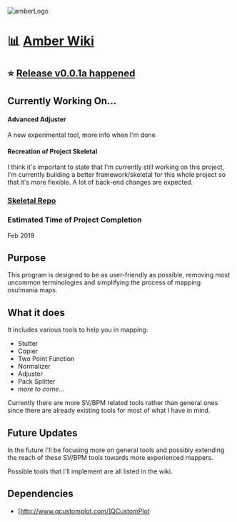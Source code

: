 ![amberLogo](http://puu.sh/z235w/e2127a205c.png)

# :bar_chart: [Amber Wiki](https://github.com/Eve-ning/amber/wiki)

## :star: [Release v0.0.1a happened](https://github.com/Eve-ning/amber/releases)

## Currently Working On...

#### Advanced Adjuster
A new experimental tool, more info when I'm done

#### Recreation of Project Skeletal
I think it's important to state that I'm currently still working on this project, I'm currently building a better framework/skeletal for this whole project so that it's more flexible. A lot of back-end changes are expected.
### [Skeletal Repo](https://github.com/Eve-ning/amber_base)

### Estimated Time of Project Completion
Feb 2019

## Purpose

This program is designed to be as user-friendly as possible, removing most uncommon terminologies and simplifying the process of mapping osu!mania maps.

## What it does

It includes various tools to help you in mapping:

- Stutter
- Copier
- Two Point Function
- Normalizer
- Adjuster
- Pack Splitter
- *more to come...*

Currently there are more SV/BPM related tools rather than general ones since there are already existing tools for most of what I have in mind.

## Future Updates

In the future I'll be focusing more on general tools and possibly extending the reach of these SV/BPM tools towards more experienced mappers.

Possible tools that I'll implement are all listed in the wiki.

## Dependencies

- [http://www.qcustomplot.com/]QCustomPlot
